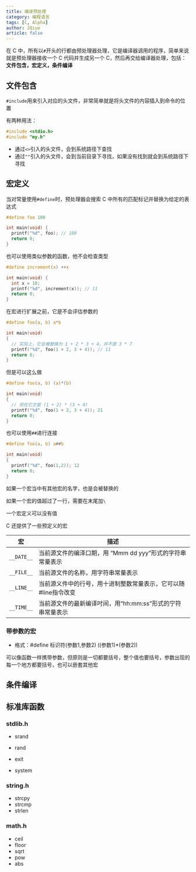 ```yaml
---
title: 编译预处理
category: 编程语言
tags: [C, Alpha]
author: JQiue
article: false
---
```


在 C 中，所有以`#`开头的行都由预处理器处理，它是编译器调用的程序，简单来说就是预处理器接收一个 C 代码并生成另一个 C，然后再交给编译器处理，包括：**文件包含，宏定义，条件编译**

## 文件包含

`#include`用来引入对应的头文件，非常简单就是将头文件的内容插入到命令的位置

有两种用法：

```c
#include <stdio.h>
#include "my.h"
```

+ 通过`<>`引入的头文件，会到系统路径下查找
+ 通过`""`引入的头文件，会到当前目录下寻找，如果没有找到就会到系统路径下寻找

## 宏定义

当对常量使用`#define`时，预处理器会搜索 C 中所有的匹配标记并替换为给定的表达式

```c
#define foo 100

int main(void) {
  printf("%d", foo); // 100
  return 0;
}
```

也可以使用类似参数的函数，他不会检查类型

```c
#define increment(x) ++x

int main(void) {
  int x = 10;
  printf("%d", increment(x)); // 11
  return 0;
}
```

在宏进行扩展之前，它是不会评估参数的

```c
#define foo(a, b) a*b

int main(void)
{
  // 实际上，它会被替换为 1 + 2 * 3 + 4，并不是 3 * 7
  printf("%d", foo(1 + 2, 3 + 4)); // 11
  return 0;
}
```

但是可以这么做

```c
#define foo(a, b) (a)*(b)

int main(void)
{
  // 现在它才是 (1 + 2) * (3 + 4)
  printf("%d", foo(1 + 2, 3 + 4)); 21
  return 0;
}
```

也可以使用`##`进行连接

```c
#define foo(a, b) a##b

int main(void)
{
  printf("%d", foo(1,2)); 12
  return 0;
}
```

如果一个宏当中有其他宏的名字，也是会被替换的

如果一个宏的值超过了一行，需要在末尾加`\`

一个宏定义可以没有值

C 还提供了一些预定义的宏

宏|描述
---|---
`__DATE__`|当前源文件的编泽口期，用 “Mmm dd yyy”形式的字符串常量表示
`__FILE__`|当前源文件的名称，用字符串常量表示
`__LINE__`|当前源义件中的行号，用十进制整数常量表示，它可以随#line指令改变
`__TIME__`|当前源文件的最新编译吋间，用“hh:mm:ss”形式的宁符串常量表示

### 带参数的宏

+ 格式：#define 标识符(参数1,参数2) ((参数1)*(参数2))

可以像函数一样携带参数，但原则是一切都要括号，整个值也要括号，参数出现的每一个地方都要括号，也可以嵌套其他宏

## 条件编译

## 标准库函数

### stdlib.h

+ srand

+ rand

+ exit

+ system

### string.h

+ strcpy
+ strcmp
+ strlen

### math.h

+ ceil
+ floor
+ sqrt
+ pow
+ abs
